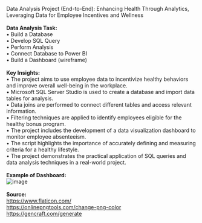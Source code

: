 Data Analysis Project (End-to-End): Enhancing Health Through Analytics, Leveraging Data for Employee Incentives and Wellness
<br><br>
<b>Data Analysis Task:</b><br>
• Build a Database<br>
• Develop SQL Query<br>
• Perform Analysis<br>
• Connect Database to Power BI<br>
• Build a Dashboard (wireframe)<br>
<br>
<b>Key Insights:</b><br>
• The project aims to use employee data to incentivize healthy behaviors and improve overall well-being in the workplace.<br>
• Microsoft SQL Server Studio is used to create a database and import data tables for analysis.<br>
• Data joins are performed to connect different tables and access relevant information.<br>
• Filtering techniques are applied to identify employees eligible for the healthy bonus program.<br>
• The project includes the development of a data visualization dashboard to monitor employee absenteeism.<br>
• The script highlights the importance of accurately defining and measuring criteria for a healthy lifestyle.<br>
• The project demonstrates the practical application of SQL queries and data analysis techniques in a real-world project.<br>
<br>
<b>Example of Dashboard:</b><br>
![image](https://github.com/Kanangnut/HR-Analytics-Absenteeism-SQL/assets/130201193/854ac05c-f546-4bb5-b092-88558120cc26)
<br>
<br>
<b>Source:</b><br>
https://www.flaticon.com/<br>
https://onlinepngtools.com/change-png-color<br>
https://gencraft.com/generate<br>

